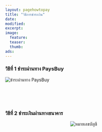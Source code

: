 ```yaml
---
layout: pagehowtopay
title: "วิธีการชำระเงิน"
date: 
modified:
excerpt:
image:
  feature:
  teaser:
  thumb:
ads:
---
```


<div>


<h3>วิธีที่ 1 ชำระผ่านทาง PaysBuy</h3>
<img src="http://i736.photobucket.com/albums/xx9/Cutieberries/for%20random%20post/paysbuy-01_zpsu9z60db5.gif" border="0" alt="ชำระผ่านทาง PaysBuy"/>

<br><br><br>

<h3>วิธีที่ 2 ชำระเงินผ่านทางธนาคาร</h3>
<center><img src="http://i736.photobucket.com/albums/xx9/Cutieberries/for%20random%20post/howtopay33_zpsissnmspl.jpg" border="0" alt="หมายเลขบัญชี"/></center>

</div>

